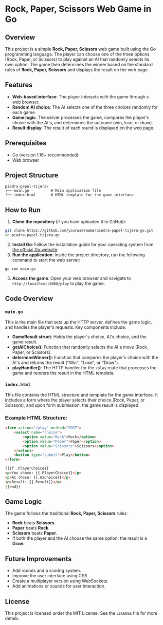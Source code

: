 # Rock, Paper, Scissors Web Game in Go
## Overview
This project is a simple **Rock, Paper, Scissors** web game built using the Go programming language. The player can choose one of the three options (Rock, Paper, or Scissors) to play against an AI that randomly selects its own option. The game then determines the winner based on the standard rules of **Rock, Paper, Scissors** and displays the result on the web page.
## Features
- **Web-based interface**: The player interacts with the game through a web browser.
- **Random AI choice**: The AI selects one of the three choices randomly for each game.
- **Game logic**: The server processes the game, compares the player's choice with the AI's, and determines the outcome (win, lose, or draw).
- **Result display**: The result of each round is displayed on the web page.
## Prerequisites
- Go (version 1.16+ recommended)
- Web browser
## Project Structure
```
piedra-papel-tijera/
├── main.go          # Main application file
└── index.html       # HTML template for the game interface
```
## How to Run
1. **Clone the repository** (if you have uploaded it to GitHub):   
```bash
git clone https://github.com/yourusername/piedra-papel-tijera-go.git
cd piedra-papel-tijera-go
```
2. **Install Go**: Follow the installation guide for your operating system from [the official Go website](https://golang.org/dl/).
3. **Run the application**:   Inside the project directory, run the following command to start the web server:  
```bash
go run main.go
```
5. **Access the game**:   Open your web browser and navigate to `http://localhost:8080/play` to play the game.
## Code Overview
### `main.go`
This is the main file that sets up the HTTP server, defines the game logic, and handles the player's requests. Key components include:
- **GameResult struct**: Holds the player's choice, AI's choice, and the game result.
- **getAIChoice()**: Function that randomly selects the AI's move (Rock, Paper, or Scissors).
- **determineWinner()**: Function that compares the player's choice with the AI's and returns the result ("Win", "Lose", or "Draw").
- **playHandler()**: The HTTP handler for the `/play` route that processes the game and renders the result in the HTML template.
### `index.html`
This file contains the HTML structure and template for the game interface. It includes a form where the player selects their choice (Rock, Paper, or Scissors), and upon form submission, the game result is displayed.
### Example HTML Structure:
```html
<form action="/play" method="POST">
    <select name="choice">
        <option value="Rock">Rock</option>
        <option value="Paper">Paper</option>
        <option value="Scissors">Scissors</option>
    </select>
    <button type="submit">Play</button>
</form>

{{if .PlayerChoice}}
<p>You chose: {{.PlayerChoice}}</p>
<p>AI chose: {{.AIChoice}}</p>
<p>Result: {{.Result}}</p>
{{end}}
```
## Game Logic
The game follows the traditional **Rock, Paper, Scissors** rules:
- **Rock** beats **Scissors**.
- **Paper** beats **Rock**.
- **Scissors** beats **Paper**.
- If both the player and the AI choose the same option, the result is a **Draw**.
## Future Improvements
- Add rounds and a scoring system.
- Improve the user interface using CSS.
- Create a multiplayer version using WebSockets.
- Add animations or sounds for user interaction.
## License
This project is licensed under the MIT License. See the `LICENSE` file for more details.
